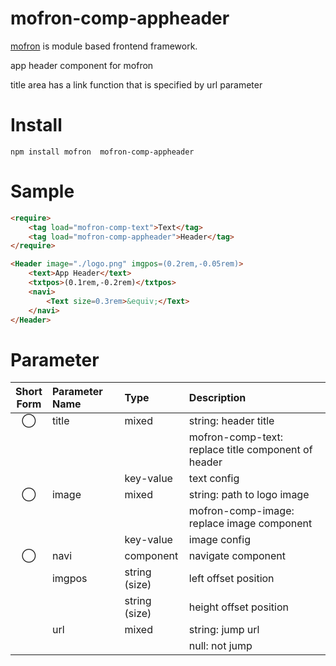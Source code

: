 #  mofron-comp-appheader
[mofron](https://mofron.github.io/mofron/) is module based frontend framework.

app header component for mofron

title area has a link function that is specified by url parameter


# Install
```
npm install mofron  mofron-comp-appheader
```

# Sample
```html
<require>
    <tag load="mofron-comp-text">Text</tag>
    <tag load="mofron-comp-appheader">Header</tag>
</require>

<Header image="./logo.png" imgpos=(0.2rem,-0.05rem)>
    <text>App Header</text>
    <txtpos>(0.1rem,-0.2rem)</txtpos>
    <navi>
        <Text size=0.3rem>&equiv;</Text>
    </navi>
</Header>
```

# Parameter

| Short<br>Form | Parameter Name | Type | Description |
|:-------------:|:---------------|:-----|:------------|
| ◯  | title | mixed | string: header title |
| | | | mofron-comp-text: replace title component of header |
| | | key-value | text config |
| ◯  | image | mixed | string: path to logo image |
| | | | mofron-comp-image: replace image component |
| | | key-value | image config |
| ◯  | navi | component | navigate component |
| | imgpos | string (size) | left offset position |
| | | string (size) | height offset position |
| | url | mixed | string: jump url |
| | | | null: not jump |


